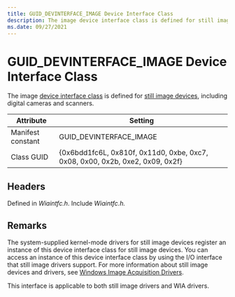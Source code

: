 ```yaml
---
title: GUID_DEVINTERFACE_IMAGE Device Interface Class
description: The image device interface class is defined for still image devices, including digital cameras and scanners.
ms.date: 09/27/2021
---
```


# GUID_DEVINTERFACE_IMAGE Device Interface Class

The image [device interface class](../install/overview-of-device-interface-classes.md) is defined for [still image devices](./index.md), including digital cameras and scanners.

| Attribute | Setting |
|--|--|
| Manifest constant | GUID_DEVINTERFACE_IMAGE |
| Class GUID | {0x6bdd1fc6L, 0x810f, 0x11d0, 0xbe, 0xc7, 0x08, 0x00, 0x2b, 0xe2, 0x09, 0x2f} |

## Headers

Defined in *Wiaintfc.h*. Include *Wiaintfc.h.*

## Remarks

The system-supplied kernel-mode drivers for still image devices register an instance of this device interface class for still image devices. You can access an instance of this device interface class by using the I/O interface that still image drivers support. For more information about still image devices and drivers, see [Windows Image Acquisition Drivers](./windows-image-acquisition-drivers.md).

This interface is applicable to both still image drivers and WIA drivers.
